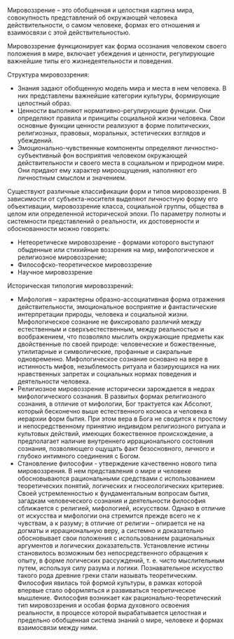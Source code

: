 Мировоззрение – это обобщенная и целостная картина мира, совокупность представлений об окружающей человека действительности, о самом человеке, формах его отношения и взаимосвязи с этой действительностью.

Мировоззрение функционирует как форма осознания человеком своего положения в мире, включает убеждения и ценности, регулирующие важнейшие типы его жизнедеятельности и поведения.

Структура мировоззрения:
- Знания задают обобщенную модель мира и места в нем человека. В них представлены важнейшие категории культуры, формирующие целостный образ.
- Ценности выполняют нормативно-регулирующие функции. Они определяют правила и принципы социальной жизни человека. Свои основные функции ценности реализуют в форме политических, религиозных, правовых, моральных, эстетических взглядов и убеждений.
- Эмоционально-чувственные компоненты определяют личностно-субъективный фон восприятия человеком окружающей действительности и своего места в социальном и природном мире. Они придают ему характер мироощущения, наполняют его личностным смыслом и значением.

Существуют различные классификации форм и типов мировоззрения. В зависимости от субъекта-носителя выделяют личностную форму его объективации, мировоззрение класса, социальной группы, общества в целом или определенной исторической эпохи. По параметру полноты и системности представлений о реальности, их достоверности и обоснованности можно говорить:

- Нетеоретическе мировоззрение - формами которого выступают обыденные или стихийные воззрения на мир, мифологическое и религиозное мировоззрение;
- Философско-теоретическое мировоззрение
- Научное мировоззрение

Историческая типология мировоззрений:
- Мифология – характерны образно-ассоциативная форма отражения действительности, эмоциональное восприятие и фантастические интерпретации природы, человека и социальной жизни. Мифологическое сознание не фиксировало различий между естественным и сверхъестественным, между реальностью и воображением, что позволяло мыслить окружающие предметы как двойственные по своей природе: человеческие и божественные, утилитарные и символические, профанные и сакральные одновременно. Мифологическое сознание основано на вере в истинность мифов, незыблемость ритуала и базирующихся на них нравственных запретах и социальных нормах поведения и деятельности человека.
- Религиозное мировоззрение исторически зарождается в недрах мифологического сознания. В развитых формах религиозного сознания, в отличие от мифологии, Бог трактуется как Абсолют, который бесконечно выше естественного космоса и человека в иерархии форм бытия. При этом вера в Бога не сводится к простому и непосредственному принятию индивидом религиозного ритуала и культовых действий, имеющих божественное происхождение, а предполагает наличие внутреннего иррационального состояния сознания, позволяющего ощущать факт безосновного, личного и глубоко интимного соединения с Богом.
- Становление философии - утверждение качественно нового типа мировоззрения. В нем представления о мире и человеке обосновываются рациональными средствами с использованием теоретических понятий, логических и гносеологических критериев. Своей устремленностью к фундаментальным вопросам бытия, загадкам человеческого сознания и деятельности философия сближается с религией, мифологией, искусством. Однако в отличие от искусства и мифологии она стремится прежде всего не к чувствам, а к разуму; в отличие от религии – опирается не на догматы и иррациональную веру, а системно и доказательно обосновывает свои положения с использованием рациональных аргументов и логических доказательств. Установление истины становилось возможным без непосредственного обращения к опыту, в форме логических рассуждений, т. е. чисто мыслительным путем, используя силу разума и логики. Познавательное искусство такого рода древние греки стали называть теоретическим. Философия явилась той формой культуры, в рамках которой впервые стало оформляться и развиваться теоретическое мышление. Философия возникает как рационально-теоретический тип мировоззрения и особая форма духовного освоения реальности, в процессе которой вырабатывается целостная и предельно обобщенная система знаний о мире, человеке и формах взаимосвязи между ними.
